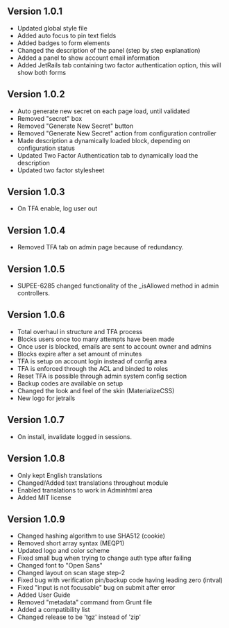 ## Version 1.0.1
- 	Updated global style file
- 	Added auto focus to pin text fields
- 	Added badges to form elements
- 	Changed the description of the panel (step by step explanation)
- 	Added a panel to show account email information
- 	Added JetRails tab containing two factor authentication option, this will show both forms

## Version 1.0.2
- 	Auto generate new secret on each page load, until validated
- 	Removed "secret" box
- 	Removed "Generate New Secret" button
- 	Removed "Generate New Secret" action from configuration controller
- 	Made description a dynamically loaded block, depending on configuration status
- 	Updated Two Factor Authentication tab to dynamically load the description
- 	Updated two factor stylesheet

## Version 1.0.3
- 	On TFA enable, log user out

## Version 1.0.4
- 	Removed TFA tab on admin page because of redundancy.

## Version 1.0.5
- 	SUPEE-6285 changed functionality of the \_isAllowed method in admin controllers.

## Version 1.0.6
- 	Total overhaul in structure and TFA process
- 	Blocks users once too many attempts have been made
- 	Once user is blocked, emails are sent to account owner and admins
- 	Blocks expire after a set amount of minutes
- 	TFA is setup on account login instead of config area
- 	TFA is enforced through the ACL and binded to roles
- 	Reset TFA is possible through admin system config section
- 	Backup codes are available on setup
- 	Changed the look and feel of the skin (MaterializeCSS)
- 	New logo for jetrails

## Version 1.0.7
- 	On install, invalidate logged in sessions.

## Version 1.0.8
-	Only kept English translations
- 	Changed/Added text translations throughout module
- 	Enabled translations to work in Adminhtml area
- 	Added MIT license

## Version 1.0.9
-	Changed hashing algorithm to use SHA512 (cookie)
- 	Removed short array syntax (MEQP1)
- 	Updated logo and color scheme
-	Fixed small bug when trying to change auth type after failing
- 	Changed font to "Open Sans"
- 	Changed layout on scan stage step-2
- 	Fixed bug with verification pin/backup code having leading zero (intval)
- 	Fixed "input is not focusable" bug on submit after error
- 	Added User Guide
- 	Removed "metadata" command from Grunt file
- 	Added a compatibility list
- 	Changed release to be 'tgz' instead of 'zip'